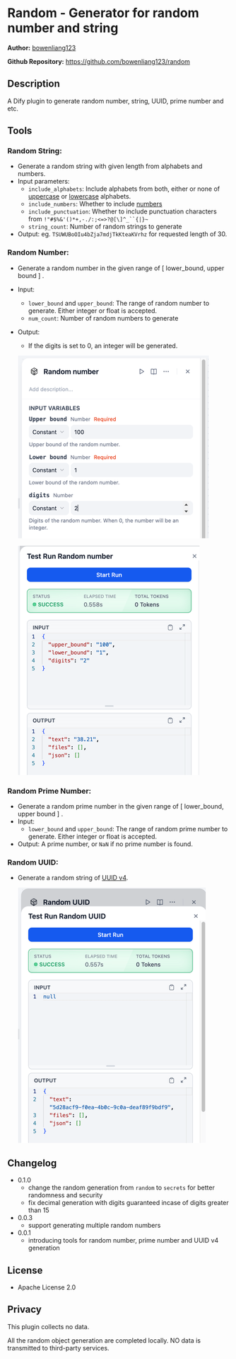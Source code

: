 # Random - Generator for random number and string

**Author:** [bowenliang123](https://github.com/bowenliang123)

**Github Repository:** https://github.com/bowenliang123/random

## Description

A Dify plugin to generate random number, string, UUID, prime number and etc.

## Tools

### Random String:

- Generate a random string with given length from alphabets and numbers.
- Input parameters:
    - `include_alphabets`: Include alphabets from both, either or none of [uppercase](https://docs.python.org/3/library/string.html#string.ascii_uppercase) or [lowercase](https://docs.python.org/3/library/string.html#string.ascii_lowercase) alphabets.
    - `include_numbers`: Whether to include [numbers](https://docs.python.org/3/library/string.html#string.digits)
    - `include_punctuation`: Whether to include punctuation characters from `!"#$%&'()*+,-./:;<=>?@[\]^_``{|}~`
    - `string_count`: Number of random strings to generate
- Output: eg. `TSUWUBoOIu4bZja7mdjTkKteaKVrhz` for requested length of 30.

### Random Number:

- Generate a random number in the given range of [ lower_bound, upper bound ] .
- Input:
    - `lower_bound` and `upper_bound`: The range of random number to generate. Either integer or float is accepted.
    - `num_count`: Number of random numbers to generate
- Output: 
    - If the digits is set to 0, an integer will be generated.

    ![](_assets/img1.png)

    ![](_assets/img2.png)

### Random Prime Number:

- Generate a random prime number in the given range of [ lower_bound, upper bound ] .
- Input:
    - `lower_bound` and `upper_bound`: The range of random prime number to generate. Either integer or float is
      accepted.
- Output: A prime number, or `NaN` if no prime number is found.

### Random UUID:

- Generate a random string of [UUID v4](https://docs.python.org/3/library/uuid.html#uuid.uuid4).

    ![](_assets/img3.png)

## Changelog

- 0.1.0
  - change the random generation from `random` to `secrets` for better randomness and security
  - fix decimal generation with digits guaranteed incase of digits greater than 15
- 0.0.3
  - support generating multiple random numbers
- 0.0.1
  - introducing tools for random number, prime number and UUID v4 generation

## License
- Apache License 2.0

## Privacy

This plugin collects no data.

All the random object generation are completed locally. NO data is transmitted to third-party services.
